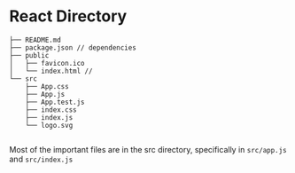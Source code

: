 # React Directory

```
├── README.md
├── package.json // dependencies
├── public
│   ├── favicon.ico
│   └── index.html //
└── src
    ├── App.css
    ├── App.js
    ├── App.test.js
    ├── index.css
    ├── index.js 
    └── logo.svg
    
```

Most of the important files are in the src directory, specifically in ` src/app.js ` and ` src/index.js `

